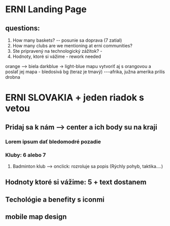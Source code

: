 # ERNI Landing Page

## questions:

1.  How many baskets? -- posunie sa doprava (7 zatial)
2.  How many clubs are we mentioning at erni communities?
3.  Ste pripravený na technologický zážitok? -
4.  Hodnoty, ktoré si vážime - rework needed

orange --> biela
darkblue -> light-blue
mapu vytvoriť aj s orangovou a poslať jej
mapa - bledosivá bg (teraz je tmavý)
---afrika, južna amerika prilis drobna

# ERNI SLOVAKIA + jeden riadok s vetou

## Pridaj sa k nám --> center a ich body su na kraji

### Lorem ipsum dať bledomodré pozadie

### Kluby: 6 alebo 7

1.  Badminton klub --> onclick: rozroluje sa popis (Rýchly pohyb, taktika....)

## Hodnoty ktoré si vážime: 5 + text dostanem

## Techológie a benefity s iconmi

## mobile map design
